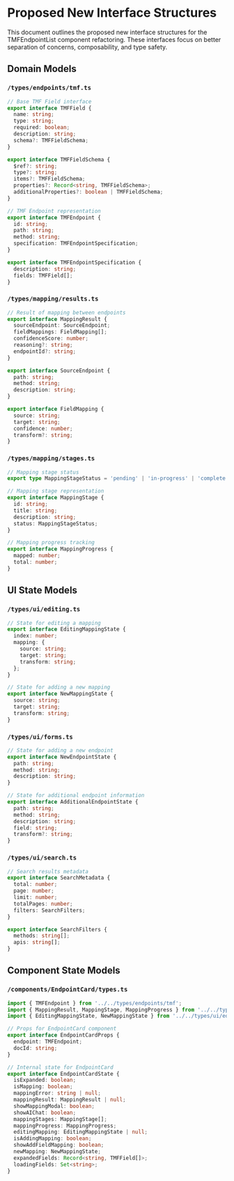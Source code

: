 # Proposed New Interface Structures

This document outlines the proposed new interface structures for the TMFEndpointList component refactoring. These interfaces focus on better separation of concerns, composability, and type safety.

## Domain Models

### `/types/endpoints/tmf.ts`

```typescript
// Base TMF Field interface
export interface TMFField {
  name: string;
  type: string;
  required: boolean;
  description: string;
  schema?: TMFFieldSchema;
}

export interface TMFFieldSchema {
  $ref?: string;
  type?: string;
  items?: TMFFieldSchema;
  properties?: Record<string, TMFFieldSchema>;
  additionalProperties?: boolean | TMFFieldSchema;
}

// TMF Endpoint representation
export interface TMFEndpoint {
  id: string;
  path: string;
  method: string;
  specification: TMFEndpointSpecification;
}

export interface TMFEndpointSpecification {
  description: string;
  fields: TMFField[];
}
```

### `/types/mapping/results.ts`

```typescript
// Result of mapping between endpoints
export interface MappingResult {
  sourceEndpoint: SourceEndpoint;
  fieldMappings: FieldMapping[];
  confidenceScore: number;
  reasoning?: string;
  endpointId?: string;
}

export interface SourceEndpoint {
  path: string;
  method: string;
  description: string;
}

export interface FieldMapping {
  source: string;
  target: string;
  confidence: number;
  transform?: string;
}
```

### `/types/mapping/stages.ts`

```typescript
// Mapping stage status
export type MappingStageStatus = 'pending' | 'in-progress' | 'complete' | 'error';

// Mapping stage representation
export interface MappingStage {
  id: string;
  title: string;
  description: string;
  status: MappingStageStatus;
}

// Mapping progress tracking
export interface MappingProgress {
  mapped: number;
  total: number;
}
```

## UI State Models

### `/types/ui/editing.ts`

```typescript
// State for editing a mapping
export interface EditingMappingState {
  index: number;
  mapping: {
    source: string;
    target: string;
    transform: string;
  };
}

// State for adding a new mapping
export interface NewMappingState {
  source: string;
  target: string;
  transform: string;
}
```

### `/types/ui/forms.ts`

```typescript
// State for adding a new endpoint
export interface NewEndpointState {
  path: string;
  method: string;
  description: string;
}

// State for additional endpoint information
export interface AdditionalEndpointState {
  path: string;
  method: string;
  description: string;
  field: string;
  transform?: string;
}
```

### `/types/ui/search.ts`

```typescript
// Search results metadata
export interface SearchMetadata {
  total: number;
  page: number;
  limit: number;
  totalPages: number;
  filters: SearchFilters;
}

export interface SearchFilters {
  methods: string[];
  apis: string[];
}
```

## Component State Models

### `/components/EndpointCard/types.ts`

```typescript
import { TMFEndpoint } from '../../types/endpoints/tmf';
import { MappingResult, MappingStage, MappingProgress } from '../../types/mapping';
import { EditingMappingState, NewMappingState } from '../../types/ui/editing';

// Props for EndpointCard component
export interface EndpointCardProps {
  endpoint: TMFEndpoint;
  docId: string;
}

// Internal state for EndpointCard
export interface EndpointCardState {
  isExpanded: boolean;
  isMapping: boolean;
  mappingError: string | null;
  mappingResult: MappingResult | null;
  showMappingModal: boolean;
  showAIChat: boolean;
  mappingStages: MappingStage[];
  mappingProgress: MappingProgress;
  editingMapping: EditingMappingState | null;
  isAddingMapping: boolean;
  showAddFieldMapping: boolean;
  newMapping: NewMappingState;
  expandedFields: Record<string, TMFField[]>;
  loadingFields: Set<string>;
}
``` 